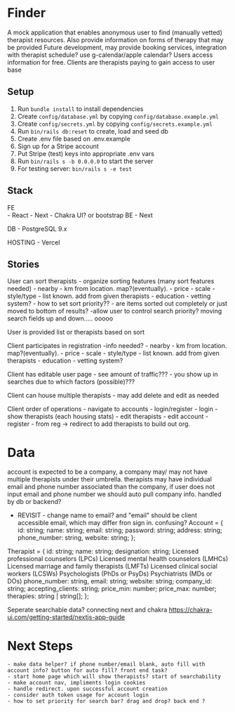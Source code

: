 # Finder

A mock application that enables anonymous user to find (manually vetted) therapist resources.
Also provide information on forms of therapy that may be provided
Future development, may provide booking services, integration with therapist schedule? use g-calendar/apple calendar?
Users access information for free. Clients are therapists paying to gain access to user base


## Setup

1. Run `bundle install` to install dependencies
2. Create `config/database.yml` by copying `config/database.example.yml`
3. Create `config/secrets.yml` by copying `config/secrets.example.yml`
4. Run `bin/rails db:reset` to create, load and seed db
5. Create .env file based on .env.example
6. Sign up for a Stripe account
7. Put Stripe (test) keys into appropriate .env vars
8. Run `bin/rails s -b 0.0.0.0` to start the server
9. For testing server: `bin/rails s -e test`



## Stack


FE  
    - React
    - Next
    - Chakra UI? or bootstrap
BE
    - Next
    
DB
    - PostgreSQL 9.x

HOSTING
    - Vercel
    

## Stories

User can sort therapists
    - organize sorting features (many sort features needed)
        - nearby - km from location. map?(eventually). 
        - price - scale 
        - style/type - list known. add from given therapists
        - education - vetting system?
    - how to set sort priority??
    - are items sorted out completely or just moved to bottom of results?
    -allow user to control search priority? moving search fields up and down..... ooooo

User is provided list or therapists based on sort

Client participates in registration
    -info needed?
        - nearby - km from location. map?(eventually). 
        - price - scale 
        - style/type - list known. add from given therapists
        - education - vetting system?

Client has editable user page
    - see amount of traffic???
    - you show up in searches due to which factors (possible)???

Client can house multiple therapists
    - may add delete and edit as needed

Client order of operations
    - navigate to accounts
    - login/register
        - login
            - show therapists (each housing stats)
            - edit therapists
            - edit account
        - register
            - from reg -> redirect to add therapists to build out org.

# Data
account is expected to be a company, a company may/ may not have multiple therapists under their umbrella. therapists may have individual email and phone number associated than the company, if user does not input email and phone number we should auto pull company info. handled by db or backend?


- REVISIT - change name to email? and "email" should be client accessible email, which may differ fron sign in. confusing? 
Account = {
    id: string;
    name: string;
    email: string;
    password: string;
    address: string;
    phone_number: string,
    website: string;
  };

Therapist = {
    id: string;
    name: string;
    designation: string;
        Licensed professional counselors (LPCs)
        Licensed mental health counselors (LMHCs)
        Licensed marriage and family therapists (LMFTs)
        Licensed clinical social workers (LCSWs)
        Psychologists (PhDs or PsyDs)
        Psychiatrists (MDs or DOs)
    phone_number: string,
    email: string;
    website: string;
    company_id: string;
    accepting_clients: string;
    price_min: number;
    price_max: number;
    therapies: string | string[];
  };



Seperate searchable data?
connecting next and chakra
https://chakra-ui.com/getting-started/nextjs-app-guide

# Next Steps

    - make data helper? if phone number/email blank, auto fill with account info? button for auto fill? front end task?
    - start home page which will show therapists? start of searchability
    - make account nav, impliments login cookies
    - handle redirect. upon successful account creation
    - consider auth token usage for account login
    - how to set priority for search bar? drag and drop? back end ?

